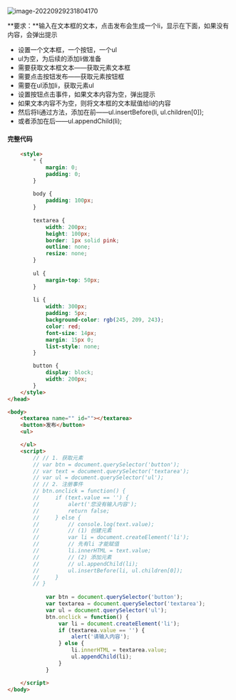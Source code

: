 ![image-20220929231804170](D:\TyporaWorks\图片文件夹存放\image-20220929231804170.png)

**要求：**输入在文本框的文本，点击发布会生成一个li，显示在下面，如果没有内容，会弹出提示

+ 设置一个文本框，一个按钮，一个ul
+ ul为空，为后续的添加li做准备
+ 需要获取文本框文本——获取元素文本框
+ 需要点击按钮发布——获取元素按钮框
+ 需要在ul添加li，获取元素ul
+ 设置按钮点击事件，如果文本内容为空，弹出提示
+ 如果文本内容不为空，则将文本框的文本赋值给li的内容
+ 然后将li通过方法，添加在前——ul.insertBefore(li, ul.children[0]);
+ 或者添加在后——ul.appendChild(li);



#### 完整代码

```html
    <style>
        * {
            margin: 0;
            padding: 0;
        }
        
        body {
            padding: 100px;
        }
        
        textarea {
            width: 200px;
            height: 100px;
            border: 1px solid pink;
            outline: none;
            resize: none;
        }
        
        ul {
            margin-top: 50px;
        }
        
        li {
            width: 300px;
            padding: 5px;
            background-color: rgb(245, 209, 243);
            color: red;
            font-size: 14px;
            margin: 15px 0;
            list-style: none;
        }

        button {
            display: block;
            width: 200px;
        }
    </style>
</head>

<body>
    <textarea name="" id=""></textarea>
    <button>发布</button>
    <ul>

    </ul>
    <script>
        // // 1. 获取元素
        // var btn = document.querySelector('button');
        // var text = document.querySelector('textarea');
        // var ul = document.querySelector('ul');
        // // 2. 注册事件
        // btn.onclick = function() {
        //     if (text.value == '') {
        //         alert('您没有输入内容');
        //         return false;
        //     } else {
        //         // console.log(text.value);
        //         // (1) 创建元素
        //         var li = document.createElement('li');
        //         // 先有li 才能赋值
        //         li.innerHTML = text.value;
        //         // (2) 添加元素
        //         // ul.appendChild(li);
        //         ul.insertBefore(li, ul.children[0]);
        //     }
        // }
        
            var btn = document.querySelector('button');
            var textarea = document.querySelector('textarea');
            var ul = document.querySelector('ul');
            btn.onclick = function() {
                var li = document.createElement('li');
                if (textarea.value == '') {
                    alert('请输入内容');
                } else {
                    li.innerHTML = textarea.value;
                    ul.appendChild(li);
                }
            }

    </script>
</body>
```

